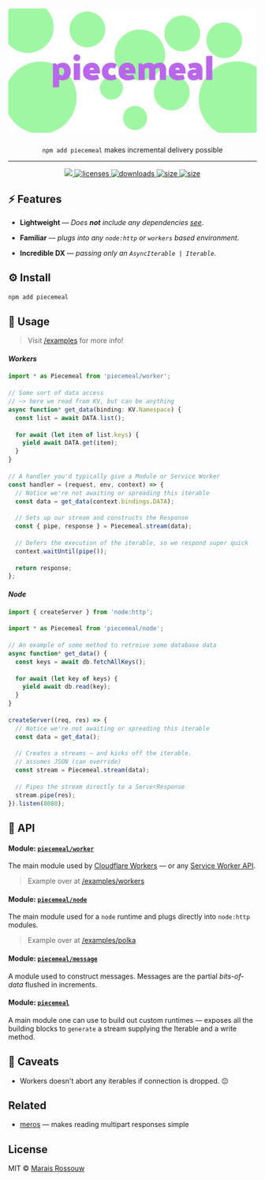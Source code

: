 <div align="center">
	<h1><img src="./shots/logo.svg" alt="piecemeal"/></h1>
	<p><code>npm add piecemeal</code> makes incremental delivery possible</p>
	<hr />
	<div>
		<a href="https://github.com/maraisr/piecemeal/actions/workflows/ci.yml">
			<img src="https://github.com/maraisr/piecemeal/actions/workflows/ci.yml/badge.svg"/>
		</a>
		<a href="https://licenses.dev/npm/piecemeal">
		  <img src="https://licenses.dev/b/npm/piecemeal?style=dark" alt="licenses" />
		</a>
		<a href="https://npm-stat.com/charts.html?package=piecemeal">
			<img src="https://badgen.net/npm/dm/piecemeal?labelColor=black&color=black" alt="downloads"/>
		</a>
		<a href="https://packagephobia.com/result?p=piecemeal">
			<img src="https://badgen.net/packagephobia/install/piecemeal?labelColor=black&color=black" alt="size"/>
		</a>
		<a href="https://bundlephobia.com/result?p=piecemeal">
			<img src="https://badgen.net/bundlephobia/minzip/piecemeal?labelColor=black&color=black" alt="size"/>
		</a>
	</div>
</div>

## ⚡ Features

- **Lightweight** — _Does **not** include any dependencies [see](https://npm.anvaka.com/#/view/2d/piecemeal)_.

- **Familiar** — _plugs into any `node:http` or `workers` based environment._

- **Incredible DX** — _passing only an `AsyncIterable | Iterable`._

## ⚙️ Install

```sh
npm add piecemeal
```

## 🚀 Usage

> Visit [/examples](/examples) for more info!

#### _Workers_

```ts
import * as Piecemeal from 'piecemeal/worker';

// Some sort of data access
// ~> here we read from KV, but can be anything
async function* get_data(binding: KV.Namespace) {
  const list = await DATA.list();

  for await (let item of list.keys) {
    yield await DATA.get(item);
  }
}

// A handler you'd typically give a Module or Service Worker
const handler = (request, env, context) => {
  // Notice we're not awaiting or spreading this iterable
  const data = get_data(context.bindings.DATA);

  // Sets up our stream and constructs the Response
  const { pipe, response } = Piecemeal.stream(data);

  // Defers the execution of the iterable, so we respond super quick
  context.waitUntil(pipe());

  return response;
};
```

#### _Node_

```ts
import { createServer } from 'node:http';

import * as Piecemeal from 'piecemeal/node';

// An example of some method to retreive some database data
async function* get_data() {
  const keys = await db.fetchAllKeys();

  for await (let key of keys) {
    yield await db.read(key);
  }
}

createServer((req, res) => {
  // Notice we're not awaiting or spreading this iterable
  const data = get_data();

  // Creates a streams — and kicks off the iterable.
  // assumes JSON (can override)
  const stream = Piecemeal.stream(data);

  // Pipes the stream directly to a ServerResponse
  stream.pipe(res);
}).listen(8080);
```

## 🔎 API

#### Module: [`piecemeal/worker`](./src/worker.ts)

The main module used by [Cloudflare Workers](https://workers.cloudflare.com/) — or any
[Service Worker API](https://developer.mozilla.org/en-US/docs/Web/API/Service_Worker_API).

> Example over at [/examples/workers](/examples/workers)

#### Module: [`piecemeal/node`](./src/node.ts)

The main module used for a `node` runtime and plugs directly into `node:http` modules.

> Example over at [/examples/polka](/examples/polka)

#### Module: [`piecemeal/message`](./src/message.ts)

A module used to construct messages. Messages are the partial _bits-of-data_ flushed in increments.

#### Module: [`piecemeal`](./src/index.ts)

A main module one can use to build out custom runtimes — exposes all the building blocks to `generate` a stream
supplying the Iterable and a write method.

## 🙊 Caveats

- Workers doesn't abort any iterables if connection is dropped. 😔

## Related

- [meros](https://github.com/maraisr/meros) — makes reading multipart responses simple

## License

MIT © [Marais Rossouw](https://marais.io)
